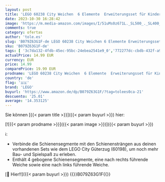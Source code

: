 ```yaml
---
layout: post
title: 'LEGO 60238 City Weichen  6 Elemente  Erweiterungsset für Kinder  Spielzeug Set'
date: 2023-10-30 16:28:42
image: 'https://m.media-amazon.com/images/I/51uMs0z671L._SL500_._SL400_.jpg'
comments: true
category: ofertas
author: 'tole.es'
slug: 'B079Z63G1F-de LEGO 60238 City Weichen 6 Elemente Erweiterungsset für...'
sku: 'B079Z63G1F-de'
tags: [ '3c7da132-4fdb-45ec-95bc-24ebea2541e9_0','772277dc-cbdb-432f-a915-25a321e9ed8c_0','772277dc-cbdb-432f-a915-25a321e9ed8c_3001','772277dc-cbdb-432f-a915-25a321e9ed8c_3901','772277dc-cbdb-432f-a915-25a321e9ed8c_5301','Arborist Merchandising Root','Baby- & Kleinkindspielzeug','Bau- & Konstruktionsspielzeug','Bauspielzeug & Konstruktionsspielzeug','Bauspielzeugsets','Custom Stores','LEGO','Lego City','Self Service','Special Features Stores','Spielzeug','Xmas23 Most wanted Toys','lego','🇩🇪', ]
actualPrice: 14.99 EUR
currency: EUR
price: 14.99
comparePrice: 19.99 EUR
prodname: 'LEGO 60238 City Weichen  6 Elemente  Erweiterungsset für Kinder  Spielzeug Set'
country: 'de'
flag: '🇩🇪'
brand: 'LEGO'
buyurl: 'https://www.amazon.de/dp/B079Z63G1F/?tag=tolees0ca-21'
descuento: '25.01'
average: '14.353125'
---
```


Sie können [{{< param title >}}]({{< param buyurl >}}) hier:

[![{{< param prodname >}}]({{< param image >}})]({{< param buyurl >}})

ℹ️:

- Verbinde die Schienensegmente mit den Schienensträngen aus deinen vorhandenen Sets wie dem LEGO City Güterzug (60198), um noch mehr Bau- und Spielspaß zu erleben.
- Enthält 4 gebogene Schienensegmente, eine nach rechts führende Weiche sowie eine nach links führende Weiche.

[🛒 Hier!!]({{< param buyurl >}})
{{<world>}}B079Z63G1F{{</world>}}

